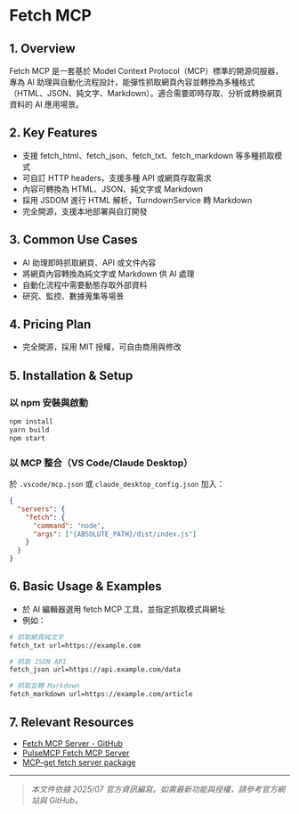 # Fetch MCP

## 1. Overview
Fetch MCP 是一套基於 Model Context Protocol（MCP）標準的開源伺服器，專為 AI 助理與自動化流程設計，能彈性抓取網頁內容並轉換為多種格式（HTML、JSON、純文字、Markdown）。適合需要即時存取、分析或轉換網頁資料的 AI 應用場景。

## 2. Key Features
- 支援 fetch_html、fetch_json、fetch_txt、fetch_markdown 等多種抓取模式
- 可自訂 HTTP headers，支援多種 API 或網頁存取需求
- 內容可轉換為 HTML、JSON、純文字或 Markdown
- 採用 JSDOM 進行 HTML 解析，TurndownService 轉 Markdown
- 完全開源，支援本地部署與自訂開發

## 3. Common Use Cases
- AI 助理即時抓取網頁、API 或文件內容
- 將網頁內容轉換為純文字或 Markdown 供 AI 處理
- 自動化流程中需要動態存取外部資料
- 研究、監控、數據蒐集等場景

## 4. Pricing Plan
- 完全開源，採用 MIT 授權，可自由商用與修改

## 5. Installation & Setup
### 以 npm 安裝與啟動
```bash
npm install
yarn build
npm start
```

### 以 MCP 整合（VS Code/Claude Desktop）
於 `.vscode/mcp.json` 或 `claude_desktop_config.json` 加入：
```json
{
  "servers": {
    "fetch": {
      "command": "node",
      "args": ["{ABSOLUTE_PATH}/dist/index.js"]
    }
  }
}
```

## 6. Basic Usage & Examples
- 於 AI 編輯器選用 fetch MCP 工具，並指定抓取模式與網址
- 例如：
```bash
# 抓取網頁純文字
fetch_txt url=https://example.com

# 抓取 JSON API
fetch_json url=https://api.example.com/data

# 抓取並轉 Markdown
fetch_markdown url=https://example.com/article
```

## 7. Relevant Resources
- [Fetch MCP Server - GitHub](https://github.com/zcaceres/fetch-mcp)
- [PulseMCP Fetch MCP Server](https://www.pulsemcp.com/servers/modelcontextprotocol-fetch)
- [MCP-get fetch server package](https://mcp-get.com/packages/mcp-server-fetch)

---
> *本文件依據 2025/07 官方資訊編寫。如需最新功能與授權，請參考官方網站與 GitHub。*
